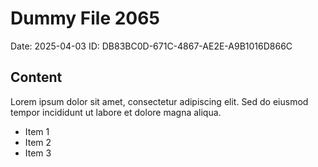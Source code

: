 # Dummy File 2065

Date: 2025-04-03
ID: DB83BC0D-671C-4867-AE2E-A9B1016D866C

## Content

Lorem ipsum dolor sit amet, consectetur adipiscing elit.
Sed do eiusmod tempor incididunt ut labore et dolore magna aliqua.

* Item 1
* Item 2
* Item 3
